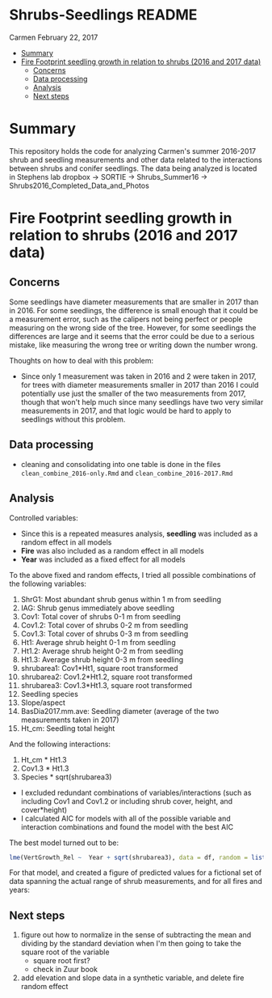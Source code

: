 Shrubs-Seedlings README
================
Carmen
February 22, 2017

-   [Summary](#summary)
-   [Fire Footprint seedling growth in relation to shrubs (2016 and 2017 data)](#fire-footprint-seedling-growth-in-relation-to-shrubs-2016-and-2017-data)
    -   [Concerns](#concerns)
    -   [Data processing](#data-processing)
    -   [Analysis](#analysis)
    -   [Next steps](#next-steps)

Summary
=======

This repository holds the code for analyzing Carmen's summer 2016-2017 shrub and seedling measurements and other data related to the interactions between shrubs and conifer seedlings. The data being analyzed is located in Stephens lab dropbox -&gt; SORTIE -&gt; Shrubs\_Summer16 -&gt; Shrubs2016\_Completed\_Data\_and\_Photos

Fire Footprint seedling growth in relation to shrubs (2016 and 2017 data)
=========================================================================

Concerns
--------

Some seedlings have diameter measurements that are smaller in 2017 than in 2016. For some seedlings, the difference is small enough that it could be a measurement error, such as the calipers not being perfect or people measuring on the wrong side of the tree. However, for some seedlings the differences are large and it seems that the error could be due to a serious mistake, like measuring the wrong tree or writing down the number wrong.

Thoughts on how to deal with this problem:

-   Since only 1 measurement was taken in 2016 and 2 were taken in 2017, for trees with diameter measurements smaller in 2017 than 2016 I could potentially use just the smaller of the two measurements from 2017, though that won't help much since many seedlings have two very similar measurements in 2017, and that logic would be hard to apply to seedlings without this problem.

Data processing
---------------

-   cleaning and consolidating into one table is done in the files `clean_combine_2016-only.Rmd` and `clean_combine_2016-2017.Rmd`

Analysis
--------

Controlled variables:

-   Since this is a repeated measures analysis, **seedling** was included as a random effect in all models
-   **Fire** was also included as a random effect in all models
-   **Year** was included as a fixed effect for all models

To the above fixed and random effects, I tried all possible combinations of the following variables:

1.  ShrG1: Most abundant shrub genus within 1 m from seedling
2.  IAG: Shrub genus immediately above seedling
3.  Cov1: Total cover of shrubs 0-1 m from seedling
4.  Cov1.2: Total cover of shrubs 0-2 m from seedling
5.  Cov1.3: Total cover of shrubs 0-3 m from seedling
6.  Ht1: Average shrub height 0-1 m from seedling
7.  Ht1.2: Average shrub height 0-2 m from seedling
8.  Ht1.3: Average shrub height 0-3 m from seedling
9.  shrubarea1: Cov1\*Ht1, square root transformed
10. shrubarea2: Cov1.2\*Ht1.2, square root transformed
11. shrubarea3: Cov1.3\*Ht1.3, square root transformed
12. Seedling species
13. Slope/aspect
14. BasDia2017.mm.ave: Seedling diameter (average of the two measurements taken in 2017)
15. Ht\_cm: Seedling total height

And the following interactions:

1.  Ht\_cm \* Ht1.3
2.  Cov1.3 \* Ht1.3
3.  Species \* sqrt(shrubarea3)

-   I excluded redundant combinations of variables/interactions (such as including Cov1 and Cov1.2 or including shrub cover, height, and cover\*height)
-   I calculated AIC for models with all of the possible variable and interaction combinations and found the model with the best AIC

The best model turned out to be:

``` r
lme(VertGrowth_Rel ~  Year + sqrt(shrubarea3), data = df, random = list(~ 1| Fire,~1| Sdlg))
```

For that model, and created a figure of predicted values for a fictional set of data spanning the actual range of shrub measurements, and for all fires and years:

<!-- ![](plots/pinus_predicted_actual.jpeg) -->
Next steps
----------

1.  figure out how to normalize in the sense of subtracting the mean and dividing by the standard deviation when I'm then going to take the square root of the variable
    -   square root first?
    -   check in Zuur book
2.  add elevation and slope data in a synthetic variable, and delete fire random effect
